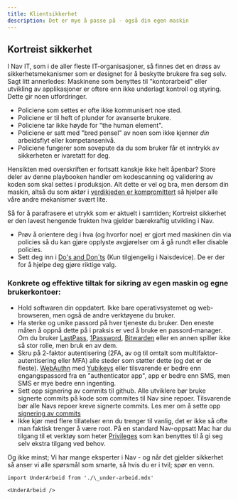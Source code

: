 ```yaml
---
title: Klientsikkerhet
description: Det er mye å passe på - også din egen maskin
---
```


## Kortreist sikkerhet

I Nav IT, som i de aller fleste IT-organisasjoner, så finnes det en drøss av sikkerhetsmekanismer som er designet for å beskytte brukere fra seg selv. Sagt litt annerledes: Maskinene som benyttes til "kontorarbeid" eller utvikling av applikasjoner er oftere enn ikke underlagt kontroll og styring. Dette gir noen utfordringer.

- Policiene som settes er ofte ikke kommunisert noe sted.
- Policiene er til heft of plunder for avanserte brukere.
- Policiene tar ikke høyde for "the human element".
- Policiene er satt med "bred pensel" av noen som ikke kjenner _din_ arbeidsflyt eller kompetansenivå.
- Policiene fungerer som sovepute da du som bruker får et inntrykk av sikkerheten er ivaretatt for deg.

Hensikten med overskriften er fortsatt kanskje ikke helt åpenbar?
Store deler av denne playbooken handler om kodescanning og validering av koden som skal settes i produksjon. Alt dette er vel og bra, men dersom din maskin, altså du som aktør i [verdikjeden er kompromittert](https://sikkerhet.nav.no/docs/wordlist/#supply-chain-attack) så hjelper alle våre andre mekanismer svært lite.

Så for å parafrasere et utrykk som er aktuelt i samtiden; Kortreist sikkerhet er den lavest hengende frukten hva gjelder bærekraftig utvikling i Nav.

- Prøv å orientere deg i hva (og hvorfor noe) er gjort med maskinen din via policies så du kan gjøre opplyste avgjørelser om å gå rundt eller disable policies.
- Sett deg inn i [Do's and Don´ts](https://naisdevice-approval.external.prod-gcp.nav.cloud.nais.io/) (Kun tilgjengelig i Naisdevice). De er der for å hjelpe deg gjøre riktige valg.

### Konkrete og effektive tiltak for sikring av egen maskin og egne brukerkontoer:

- Hold softwaren din oppdatert. Ikke bare operativsystemet og web-browseren, men også de andre verktøyene du bruker.
- Ha sterke og unike passord på hver tjeneste du bruker. Den eneste måten å oppnå dette på i praksis er ved å bruke en passord-manager. Om du bruker [LastPass](https://www.lastpass.com/), [1Password](https://1password.com/), [Bitwarden](https://bitwarden.com/) eller en annen spiller ikke så stor rolle, men bruk en av dem.
- Skru på 2-faktor autentisering (2FA, av og til omtalt som multifaktor-autentisering eller MFA) alle steder som støtter dette (og det er de fleste). [WebAuthn](https://webauthn.io/) med [Yubikeys](https://www.yubico.com/why-yubico/) eller tilsvarende er bedre enn engangspassord fra en "authenticator app", app er bedre enn SMS, men SMS er mye bedre enn ingenting.
- Sett opp signering av commits til github. Alle utviklere bør bruke signerte commits på kode som commites til Nav sine repoer. Tilsvarende bør alle Navs repoer kreve signerte commits. Les mer om å sette opp [signering av commits](https://docs.github.com/en/authentication/managing-commit-signature-verification/about-commit-signature-verification#gpg-commit-signature-verification)
- Ikke kjør med flere tillatelser enn du trenger til vanlig, det er ikke så ofte man faktisk trenger å være root. På en standard Nav-oppsatt Mac har du tilgang til et verktøy som heter [Privileges](https://github.com/SAP/macOS-enterprise-privileges) som kan benyttes til å gi seg selv ekstra tilgang ved behov.

Og ikke minst; Vi har mange eksperter i Nav - og når det gjelder sikkerhet så anser vi alle spørsmål som smarte, så hvis du er i tvil; spør en venn.

```mdx-code-block
import UnderArbeid from './\_under-arbeid.mdx'

<UnderArbeid />
```

